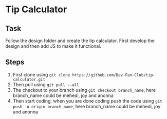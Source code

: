 # Tip Calculator
## Task
Follow the design folder and create the tip calculator. First develop the design and then add JS to make it functional.

## Steps
1. First clone using `git clone https://github.com/Dev-Fan-Club/tip-calculator.git`
2. Then pull using `git pull --all`
3. The checkout to your branch using `git checkout branch_name`, here branch_name could be mehedi, joy and anonna
4. Then start coding, when you are done coding push the code using `git push -u origin branch_name`, here branch_name could be mehedi, joy and anonna
